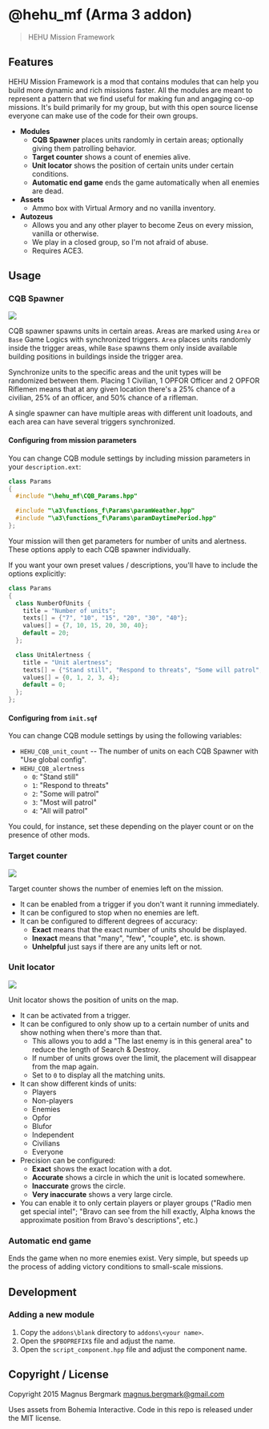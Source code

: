 # @hehu_mf (Arma 3 addon)

> HEHU Mission Framework

## Features

HEHU Mission Framework is a mod that contains modules that can help you build more dynamic and rich missions faster. All the modules are meant to represent a pattern that we find useful for making fun and angaging co-op missions. It's build primarily for my group, but with this open source license everyone can make use of the code for their own groups.

* **Modules**
	* **CQB Spawner** places units randomly in certain areas; optionally giving them patrolling behavior.
	* **Target counter** shows a count of enemies alive.
	* **Unit locator** shows the position of certain units under certain conditions.
	* **Automatic end game** ends the game automatically when all enemies are dead.
* **Assets**
	* Ammo box with Virtual Armory and no vanilla inventory.
* **Autozeus**
  * Allows you and any other player to become Zeus on every mission, vanilla or otherwise.
  * We play in a closed group, so I'm not afraid of abuse.
  * Requires ACE3.

## Usage

### CQB Spawner

![](images/cqb_spawner.png)

CQB spawner spawns units in certain areas. Areas are marked using `Area` or `Base` Game Logics with synchronized triggers. `Area` places units randomly inside the trigger areas, while `Base` spawns them only inside available building positions in buildings inside the trigger area.

Synchronize units to the specific areas and the unit types will be randomized between them. Placing 1 Civilian, 1 OPFOR Officer and 2 OPFOR Riflemen means that at any given location there's a 25% chance of a civilian, 25% of an officer, and 50% chance of a rifleman.

A single spawner can have multiple areas with different unit loadouts, and each area can have several triggers synchronized.

#### Configuring from mission parameters

You can change CQB module settings by including mission parameters in your `description.ext`:

```hpp
class Params
{
  #include "\hehu_mf\CQB_Params.hpp"

  #include "\a3\functions_f\Params\paramWeather.hpp"
  #include "\a3\functions_f\Params\paramDaytimePeriod.hpp"
};
```

Your mission will then get parameters for number of units and alertness. These options apply to each CQB spawner individually.

If you want your own preset values / descriptions, you'll have to include the options explicitly:

```hpp
class Params
{
  class NumberOfUnits {
    title = "Number of units";
    texts[] = {"7", "10", "15", "20", "30", "40"};
    values[] = {7, 10, 15, 20, 30, 40};
    default = 20;
  };

  class UnitAlertness {
    title = "Unit alertness";
    texts[] = {"Stand still", "Respond to threats", "Some will patrol", "Most will patrol", "All will patrol"};
    values[] = {0, 1, 2, 3, 4};
    default = 0;
  };
};
```

#### Configuring from `init.sqf`

You can change CQB module settings by using the following variables:

* `HEHU_CQB_unit_count` -- The number of units on each CQB Spawner with "Use global config".
* `HEHU_CQB_alertness`
  * `0`: "Stand still"
  * `1`: "Respond to threats"
  * `2`: "Some will patrol"
  * `3`: "Most will patrol"
  * `4`: "All will patrol"

You could, for instance, set these depending on the player count or on the presence of other mods.

### Target counter

![](images/target_counter.png)

Target counter shows the number of enemies left on the mission.

* It can be enabled from a trigger if you don't want it running immediately.
* It can be configured to stop when no enemies are left.
* It can be configured to different degrees of accuracy:
  * **Exact** means that the exact number of units should be displayed.
  * **Inexact** means that "many", "few", "couple", etc. is shown.
  * **Unhelpful** just says if there are any units left or not.

### Unit locator

![](images/unit_locator.png)

Unit locator shows the position of units on the map.

* It can be activated from a trigger.
* It can be configured to only show up to a certain number of units and show nothing when there's more than that.
  * This allows you to add a "The last enemy is in this general area" to reduce the length of Search & Destroy.
  * If number of units grows over the limit, the placement will disappear from the map again.
  * Set to `0` to display all the matching units.
* It can show different kinds of units:
  * Players
  * Non-players
  * Enemies
  * Opfor
  * Blufor
  * Independent
  * Civilians
  * Everyone
* Precision can be configured:
  * **Exact** shows the exact location with a dot.
  * **Accurate** shows a circle in which the unit is located somewhere.
  * **Inaccurate** grows the circle.
  * **Very inaccurate** shows a very large circle.
* You can enable it to only certain players or player groups ("Radio men get special intel"; "Bravo can see from the hill exactly, Alpha knows the approximate position from Bravo's descriptions", etc.)

### Automatic end game

Ends the game when no more enemies exist. Very simple, but speeds up the process of adding victory conditions to small-scale missions.

## Development

### Adding a new module

1. Copy the `addons\blank` directory to `addons\<your name>`.
2. Open the `$PBOPREFIX$` file and adjust the name.
3. Open the `script_component.hpp` file and adjust the component name.

## Copyright / License

Copyright 2015 Magnus Bergmark <magnus.bergmark@gmail.com>

Uses assets from Bohemia Interactive. Code in this repo is released under the MIT license.
